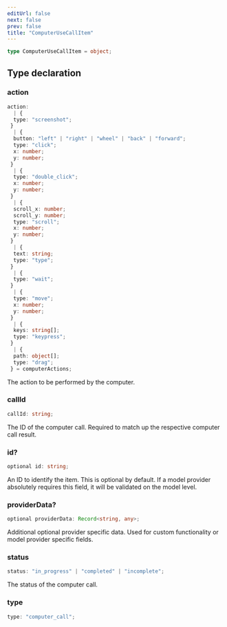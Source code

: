 ```yaml
---
editUrl: false
next: false
prev: false
title: "ComputerUseCallItem"
---
```


```ts
type ComputerUseCallItem = object;
```

## Type declaration

### action

```ts
action: 
  | {
  type: "screenshot";
 }
  | {
  button: "left" | "right" | "wheel" | "back" | "forward";
  type: "click";
  x: number;
  y: number;
 }
  | {
  type: "double_click";
  x: number;
  y: number;
 }
  | {
  scroll_x: number;
  scroll_y: number;
  type: "scroll";
  x: number;
  y: number;
 }
  | {
  text: string;
  type: "type";
 }
  | {
  type: "wait";
 }
  | {
  type: "move";
  x: number;
  y: number;
 }
  | {
  keys: string[];
  type: "keypress";
 }
  | {
  path: object[];
  type: "drag";
 } = computerActions;
```

The action to be performed by the computer.

### callId

```ts
callId: string;
```

The ID of the computer call. Required to match up the respective computer call result.

### id?

```ts
optional id: string;
```

An ID to identify the item. This is optional by default. If a model provider absolutely
requires this field, it will be validated on the model level.

### providerData?

```ts
optional providerData: Record<string, any>;
```

Additional optional provider specific data. Used for custom functionality or model provider
specific fields.

### status

```ts
status: "in_progress" | "completed" | "incomplete";
```

The status of the computer call.

### type

```ts
type: "computer_call";
```
